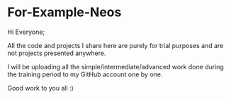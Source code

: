 # For-Example-Neos

Hi Everyone; 

All the code and projects I share here are purely for trial purposes and are not projects presented anywhere.

I will be uploading all the simple/intermediate/advanced work done during the training period to my GitHub account one by one.

Good work to you all :)
